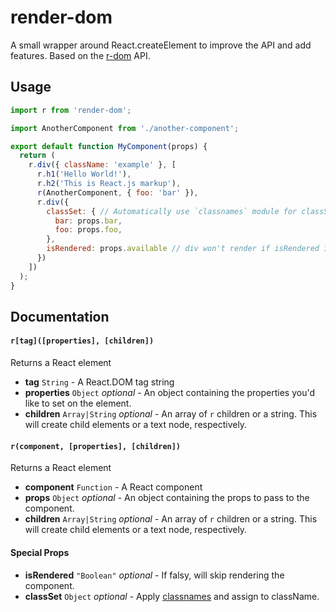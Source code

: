 # render-dom

A small wrapper around React.createElement to improve the API and add features. Based on the [r-dom](https://github.com/uber/r-dom) API.

## Usage

```js
import r from 'render-dom';

import AnotherComponent from './another-component';

export default function MyComponent(props) {
  return (
    r.div({ className: 'example' }, [
      r.h1('Hello World!'),
      r.h2('This is React.js markup'),
      r(AnotherComponent, { foo: 'bar' }),
      r.div({
        classSet: { // Automatically use `classnames` module for classSet
          bar: props.bar,
          foo: props.foo,
        },
        isRendered: props.available // div won't render if isRendered is falsy
      })
    ])
  );
}
```

## Documentation

#### `r[tag]([properties], [children])`

Returns a React element

- **tag** `String` - A React.DOM tag string
- **properties** `Object` *optional* - An object containing the properties you'd like to set on the element.
- **children** `Array|String` *optional* - An array of `r` children or a string. This will create child elements or a text node, respectively.

#### `r(component, [properties], [children])`

Returns a React element

- **component** `Function` - A React component
- **props** `Object` *optional* - An object containing the props to pass to the component.
- **children** `Array|String` *optional* - An array of `r` children or a string. This will create child elements or a text node, respectively.

#### Special Props

- **isRendered** `"Boolean"` *optional* - If falsy, will skip rendering the component.
- **classSet** `Object` *optional* - Apply [classnames](https://www.npmjs.com/package/classnames) and assign to className.
